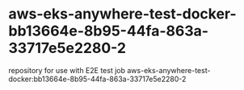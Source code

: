 # aws-eks-anywhere-test-docker-bb13664e-8b95-44fa-863a-33717e5e2280-2
repository for use with E2E test job aws-eks-anywhere-test-docker:bb13664e-8b95-44fa-863a-33717e5e2280-2
